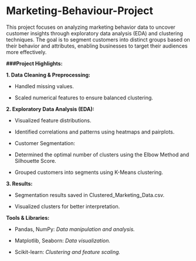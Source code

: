 # Marketing-Behaviour-Project
This project focuses on analyzing marketing behavior data to uncover customer insights through exploratory data analysis (EDA) and clustering techniques. The goal is to segment customers into distinct groups based on their behavior and attributes, enabling businesses to target their audiences more effectively.

**###Project Highlights:**

**1. Data Cleaning & Preprocessing:**
  
  - Handled missing values.

  - Scaled numerical features to ensure balanced clustering.

**2. Exploratory Data Analysis (EDA):**

  - Visualized feature distributions.

  - Identified correlations and patterns using heatmaps and pairplots.

  - Customer Segmentation:

  - Determined the optimal number of clusters using the Elbow Method and Silhouette Score.

  - Grouped customers into segments using K-Means clustering.

**3. Results:**

  - Segmentation results saved in Clustered_Marketing_Data.csv.

  - Visualized clusters for better interpretation.

**Tools & Libraries:**

  - Pandas, NumPy: _Data manipulation and analysis._

  - Matplotlib, Seaborn: _Data visualization._

  - Scikit-learn: _Clustering and feature scaling._
